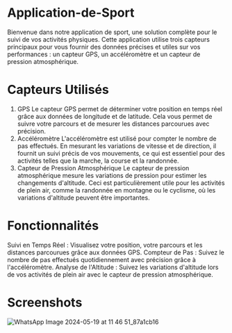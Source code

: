 # Application-de-Sport
Bienvenue dans notre application de sport, une solution complète pour le suivi de vos activités physiques. Cette application utilise trois capteurs principaux pour vous fournir des données précises et utiles sur vos performances : un capteur GPS, un accéléromètre et un capteur de pression atmosphérique.

# Capteurs Utilisés
1. GPS
Le capteur GPS permet de déterminer votre position en temps réel grâce aux données de longitude et de latitude. Cela vous permet de suivre votre parcours et de mesurer les distances parcourues avec précision.
2. Accéléromètre
L'accéléromètre est utilisé pour compter le nombre de pas effectués. En mesurant les variations de vitesse et de direction, il fournit un suivi précis de vos mouvements, ce qui est essentiel pour des activités telles que la marche, la course et la randonnée.
3. Capteur de Pression Atmosphérique
Le capteur de pression atmosphérique mesure les variations de pression pour estimer les changements d'altitude. Ceci est particulièrement utile pour les activités de plein air, comme la randonnée en montagne ou le cyclisme, où les variations d'altitude peuvent être importantes.

# Fonctionnalités
Suivi en Temps Réel : Visualisez votre position, votre parcours et les distances parcourues grâce aux données GPS.
Compteur de Pas : Suivez le nombre de pas effectués quotidiennement avec précision grâce à l'accéléromètre.
Analyse de l'Altitude : Suivez les variations d'altitude lors de vos activités de plein air avec le capteur de pression atmosphérique.

# Screenshots
![WhatsApp Image 2024-05-19 at 11 46 51_87a1cb16](https://github.com/bananaacaat/Application-de-Sport/assets/147453939/b374e0b8-3eb6-420c-b04c-84b84028d6dd)
